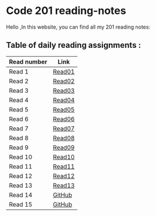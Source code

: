 # Code 201 reading-notes

Hello ,In this website, you can find all my 201 reading notes:


## Table of daily reading assignments :

Read number| Link
------------ | -------------
Read 1  | [Read01](https://marahirshaid.github.io/reading-notes/class01)
Read 2  | [Read02](https://marahirshaid.github.io/reading-notes/class02)
Read 3  | [Read03](https://marahirshaid.github.io/reading-notes/class03) 
Read 4  | [Read04](https://marahirshaid.github.io/reading-notes/class04)
Read 5  | [Read05](https://marahirshaid.github.io/reading-notes/class05)
Read 6  | [Read06](https://marahirshaid.github.io/reading-notes/class06)
Read 7  | [Read07](https://marahirshaid.github.io/reading-notes/class07)
Read 8  | [Read08](https://marahirshaid.github.io/reading-notes/class08)
Read 9  | [Read09](https://marahirshaid.github.io/reading-notes/class09)
Read 10 | [Read10](https://marahirshaid.github.io/reading-notes/class10)
Read 11 | [Read11](https://marahirshaid.github.io/reading-notes/class11)
Read 12 | [Read12](https://marahirshaid.github.io/reading-notes/class12)
Read 13 | [Read13](https://marahirshaid.github.io/reading-notes/class13)
Read 14 | [GitHub](http://github.com)
Read 15 | [GitHub](http://github.com)